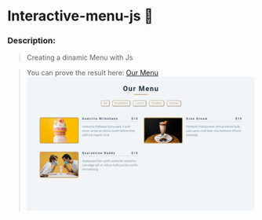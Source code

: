 # Interactive-menu-js  :fries:


### Description:

>Creating a dinamic Menu with Js

>You can prove the result here: [Our Menu](https://celfiew.github.io/interactive-menu-js/) 
![imagenes](https://github.com/celfiew/interactive-menu-js/blob/main/menu.PNG)
